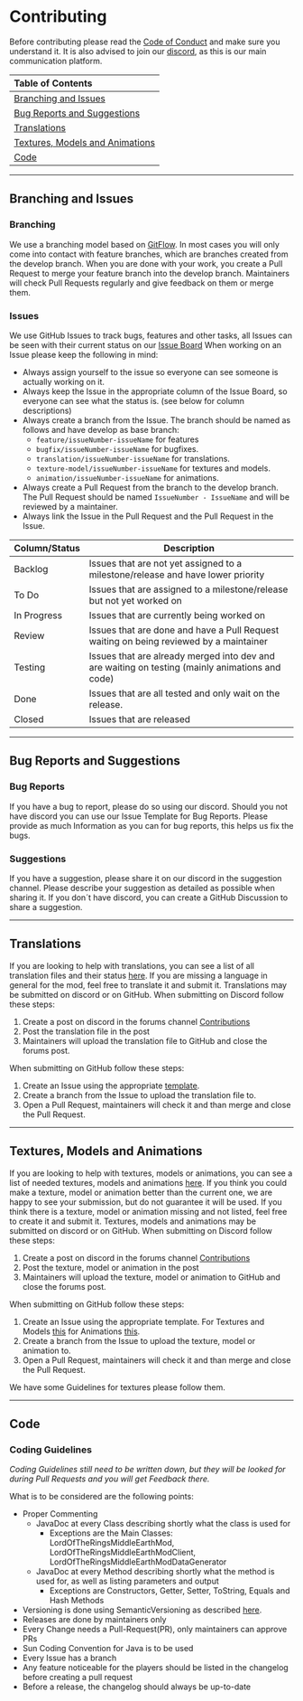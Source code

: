 # Contributing

Before contributing please read the [Code of Conduct](CODE_OF_CONDUCT.md) and make sure you understand it.
It is also advised to join our [discord](https://discord.com/invite/cQSpXR6bjz), as this is our main communication platform.

| Table of Contents                                                  |
|:-------------------------------------------------------------------|
| [Branching and Issues](#branching-and-issues)                      |
| [Bug Reports and Suggestions](#bug-reports-and-suggestions)        |
| [Translations](#translations)                                      |
| [Textures, Models and Animations](#textures-models-and-animations) |
| [Code](#code)                                                      |

---

## Branching and Issues

### Branching
We use a branching model based on [GitFlow](https://nvie.com/posts/a-successful-git-branching-model/).
In most cases you will only come into contact with feature branches, which are branches created from the develop branch.
When you are done with your work, you create a Pull Request to merge your feature branch into the develop branch.
Maintainers will check Pull Requests regularly and give feedback on them or merge them.

### Issues
We use GitHub Issues to track bugs, features and other tasks, all Issues can be seen with their current status on our [Issue Board](https://github.com/orgs/Lord-of-the-Rings-Middle-Earth-Mod/projects/2)
When working on an Issue please keep the following in mind:
- Always assign yourself to the issue so everyone can see someone is actually working on it.
- Always keep the Issue in the appropriate column of the Issue Board, so everyone can see what the status is. (see below for column descriptions)
- Always create a branch from the Issue. The branch should be named as follows and have develop as base branch:
  - `feature/issueNumber-issueName` for features
  - `bugfix/issueNumber-issueName` for bugfixes.
  - `translation/issueNumber-issueName` for translations.
  - `texture-model/issueNumber-issueName` for textures and models.
  - `animation/issueNumber-issueName` for animations.
- Always create a Pull Request from the branch to the develop branch. The Pull Request should be named `IssueNumber - IssueName` and will be reviewed by a maintainer.
- Always link the Issue in the Pull Request and the Pull Request in the Issue.

| Column/Status | Description |
| --- | --- |
| Backlog | Issues that are not yet assigned to a milestone/release and have lower priority |
| To Do | Issues that are assigned to a milestone/release but not yet worked on |
| In Progress | Issues that are currently being worked on |
| Review | Issues that are done and have a Pull Request waiting on being reviewed by a maintainer |
| Testing | Issues that are already merged into dev and are waiting on testing (mainly animations and code) |
| Done | Issues that are all tested and only wait on the release. |
| Closed | Issues that are released |

---

## Bug Reports and Suggestions

### Bug Reports
If you have a bug to report, please do so using our discord.
Should you not have discord you can use our Issue Template for Bug Reports.
Please provide as much Information as you can for bug reports, this helps us fix the bugs.

### Suggestions
If you have a suggestion, please share it on our discord in the suggestion channel.
Please describe your suggestion as detailed as possible when sharing it.
If you don´t have discord, you can create a GitHub Discussion to share a suggestion.

---

## Translations
If you are looking to help with translations, you can see a list of all translation files and their status [here]().
If you are missing a language in general for the mod, feel free to translate it and submit it.
Translations may be submitted on discord or on GitHub.
When submitting on Discord follow these steps:
1. Create a post on discord in the forums channel [Contributions](https://discord.com/channels/1237739289689985138/1283839182602768414)
2. Post the translation file in the post
3. Maintainers will upload the translation file to GitHub and close the forums post.

When submitting on GitHub follow these steps:
1. Create an Issue using the appropriate [template]().
2. Create a branch from the Issue to upload the translation file to.
3. Open a Pull Request, maintainers will check it and than merge and close the Pull Request.

---

## Textures, Models and Animations
If you are looking to help with textures, models or animations, you can see a list of needed textures, models and animations [here]().
If you think you could make a texture, model or animation better than the current one, we are happy to see your submission, but do not guarantee it will be used.
If you think there is a texture, model or animation missing and not listed, feel free to create it and submit it.
Textures, models and animations may be submitted on discord or on GitHub.
When submitting on Discord follow these steps: 
1. Create a post on discord in the forums channel [Contributions](https://discord.com/channels/1237739289689985138/1283839182602768414)
2. Post the texture, model or animation in the post
3. Maintainers will upload the texture, model or animation to GitHub and close the forums post.

When submitting on GitHub follow these steps:
1. Create an Issue using the appropriate template. For Textures and Models [this]() for Animations [this]().
2. Create a branch from the Issue to upload the texture, model or animation to.
3. Open a Pull Request, maintainers will check it and than merge and close the Pull Request.

We have some Guidelines for textures please follow them.

---

## Code



### Coding Guidelines
*Coding Guidelines still need to be written down, but they will be looked for during Pull Requests and you will get Feedback there.*

What is to be considered are the following points:
- Proper Commenting
  - JavaDoc at every Class describing shortly what the class is used for
    - Exceptions are the Main Classes: LordOfTheRingsMiddleEarthMod, LordOfTheRingsMiddleEarthModClient, LordOfTheRingsMiddleEarthModDataGenerator
  - JavaDoc at every Method describing shortly what the method is used for, as well as listing parameters and output 
    - Exceptions are Constructors, Getter, Setter, ToString, Equals and Hash Methods
- Versioning is done using SemanticVersioning as described [here](https://semver.org/).
- Releases are done by maintainers only
- Every Change needs a Pull-Request(PR), only maintainers can approve PRs
- Sun Coding Convention for Java is to be used
- Every Issue has a branch
- Any feature noticeable for the players should be listed in the changelog before creating a pull request
- Before a release, the changelog should always be up-to-date
